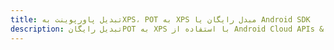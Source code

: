 ---title: تبدیل پاورپوینت بهXPS، POT به XPS مبدل رایگان یا Android SDKdescription: تبدیل رایگانPOT به XPS با استفاده از Android Cloud APIs & SDK. همچنین اسناد Microsoft PowerPoint را در Cloud ایجاد، ویرایش و رندر کنید.---